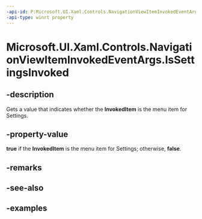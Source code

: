 ```yaml
---
-api-id: P:Microsoft.UI.Xaml.Controls.NavigationViewItemInvokedEventArgs.IsSettingsInvoked
-api-type: winrt property
---
```


<!-- Property syntax.
public bool IsSettingsInvoked { get; }
-->

# Microsoft.UI.Xaml.Controls.NavigationViewItemInvokedEventArgs.IsSettingsInvoked

## -description

Gets a value that indicates whether the **InvokedItem** is the menu item for Settings.

## -property-value

**true** if the **InvokedItem** is the menu item for Settings; otherwise, **false**.

## -remarks

## -see-also

## -examples


